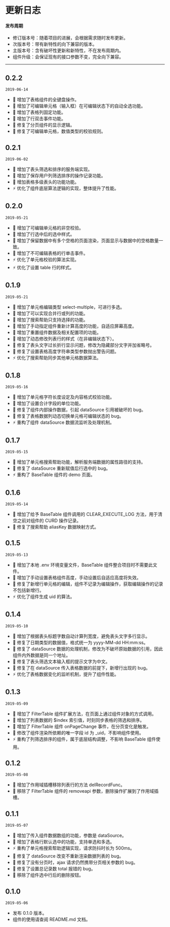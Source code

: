 # 更新日志

#### 发布周期

- 修订版本号：随着项目的进展，会根据需求随时发布更新。
- 次版本号：带有新特性的向下兼容的版本。
- 主版本号：含有破坏性更新和新特性，不在发布周期内。
- 组件升级：会保证现有的接口参数不变，完全向下兼容。

---

## 0.2.2

`2019-06-14`

- 🌟 增加了表格组件的全键盘操作。
- 🌟 增加了可编辑单元格（输入框）在可编辑状态下的自动全选功能。
- 🌟 增加了表格列固定功能。
- 🌟 增加了行双击事件功能。
- 🐞 修复了分页组件的显示逻辑。
- 🐞 修复了可编辑单元格，数值类型的校验规则。

## 0.2.1

`2019-06-02`

- 🌟 增加了表头筛选和排序的服务端实现。
- 🌟 增加了保存用户列筛选排序的操作记录功能。
- 🌟 增加表格多级表头的功能功能。
- ⚡️ 优化了组件底层算法逻辑的实现，整体提升了性能。

## 0.2.0

`2019-05-21`

- 🌟 增加了可编辑单元格的非空校验。
- 🌟 增加了行选中后的选中样式。
- 🌟 增加了保留数据中有多个空格的页面渲染，页面显示与数据中的空格数量一致。
- 🌟 增加了不可编辑表格的行单击事件。
- ⚡️ 优化了单元格校验的算法实现。
- ⚡️ 优化了设置 table 行的样式。

## 0.1.9

`2019-05-21`

- 🌟 增加了单元格编辑类型 select-multiple，可进行多选。
- 🌟 增加了可以实现合并行或列的功能。
- 🌟 增加了搜索帮助只支持选择的功能。
- 🌟 增加了手动指定组件重新计算高度的功能，自适应屏幕高度。
- 🌟 增加了重置组件数据及相关配置项的功能。
- 🌟 增加了动态修改列表行的样式（在非编辑状态下）。
- 🐞 修复了表头文字过长折行显示问题，修改为隐藏部分文字并加省略号。
- 🐞 修复了设置表格高度字符串类型参数抛出警告问题。
- ⚡️ 优化了搜索帮助同步其他单元格数据算法。

## 0.1.8

`2019-05-16`

- 🌟 增加了单元格字符长度设定及内容格式校验功能。
- 🌟 增加了设置合计字段的单位功能。
- 🐞 修复了组件内部操作数据，引起 dataSource 引用被破坏的 bug。
- 🐞 修复了表格数据列动态切换单元格可编辑状态的 bug。
- ⚡️ 重构了组件 dataSource 数据流监听及处理机制。

## 0.1.7

`2019-05-15`

- 🌟 增加了单元格搜索帮助功能，解析服务端数据的属性路径的支持。
- 🐞 修复了 dataSource 重新赋值后行选中的 bug。
- ⚡️ 重构了 BaseTable 组件的 demo 页面。

## 0.1.6

`2019-05-14`

- 🌟 增加了给予 BaseTable 组件调用的 CLEAR_EXECUTE_LOG 方法，用于清空之前对组件的 CURD 操作记录。
- 🐞 修复了搜索帮助 aliasKey 数据映射方式。

## 0.1.5

`2019-05-13`

- 🌟 增加了本地 .env 环境变量文件，BaseTable 组件整合项目时不需要此文件。
- 🌟 增加了手动设置表格组件高度，手动设置后自适应高度将失效。
- 🐞 修复了新增行单元格的编辑，组件不记录为编辑操作，获取编辑操作的记录不包括新增行。
- ⚡️ 优化了组件生成 uid 的算法。

## 0.1.4

`2019-05-10`

- 🌟 增加了根据表头标题字数自动计算列宽度，避免表头文字多行显示。
- 🐞 修复了日期类型的数据值，格式统一为 yyyy-MM-dd HH:mm:ss。
- 🐞 修复了 dataSource 数据的处理机制，修改为不破坏原始数据的引用，因此组件内外数据是同一个地址。
- 🐞 修复了表头筛选文本输入框的提示文字为中文。
- 🐞 修复了在 dataSource 传入表格数据的前提下，新增行出现的 bug。
- ⚡️ 优化了表格数据变化的监听机制，提升了组件性能。

## 0.1.3

`2019-05-09`

- 🌟 增加了 FilterTable 组件扩展方法，在页面上通过组件对象的方式调用。
- 🌟 增加了列表数据的 \$index 索引值，时刻同步表格的筛选和排序。
- 🌟 增加了 FilterTable 组件 onPageChange 事件，在分页变化是触发。
- 🐞 修改了组件渲染所依赖的唯一字段 id 为 \_uid，不影响组件使用。
- ⚡️ 重构了列筛选排序的组件，属于底层结构调整，不影响 BaseTable 组件使用。

## 0.1.2

`2019-05-08`

- 🌟 增加了作用域插槽移除列表行的方法 delRecordFunc。
- 📝 移除了 FilterTable 组件的 removeapi 参数，删除操作扩展到了作用域插槽。

## 0.1.1

`2019-05-07`

- 🌟 增加了传入组件数据数组的功能，参数是 dataSource。
- 🌟 增加了表格行默认选中的功能，支持单选和多选。
- ⚡️ 重构了单元格搜索帮助逻辑实现，请求防抖时长为 500ms。
- 🐞 修复了 dataSource 改变不重新渲染数据列表的 bug。
- 🐞 修复了没有分页时，ajax 请求仍然携带分页相关参数的 bug。
- 🐞 修复了设置总记录数 total 报错的 bug。
- 📝 移除了组件选中行后的删除按钮。

## 0.1.0

`2019-05-06`

- 发布 0.1.0 版本。
- 组件的使用请查阅 README.md 文档。
